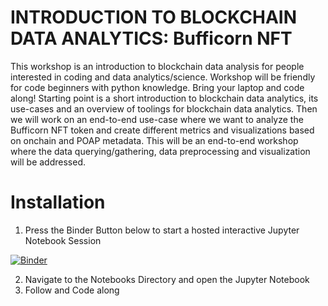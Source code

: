 # INTRODUCTION TO BLOCKCHAIN DATA ANALYTICS: Bufficorn NFT



This workshop is an introduction to blockchain data analysis for people interested in coding and data analytics/science. Workshop will be friendly for code beginners with python knowledge. Bring your laptop and code along! Starting point is a short introduction to blockchain data analytics, its use-cases and an overview of toolings for blockchain data analytics. Then we will work on an end-to-end use-case where we want to analyze the Bufficorn NFT token and create different metrics and visualizations based on onchain and POAP metadata. This will be an end-to-end workshop where the data querying/gathering, data preprocessing and visualization will be addressed.

# Installation

1. Press the Binder Button below to start a hosted interactive Jupyter Notebook Session

[![Binder](https://mybinder.org/badge_logo.svg)](https://mybinder.org/v2/gh/enderYm/ethccworkshopdataanalytics.git/HEAD)

2. Navigate to the Notebooks Directory and open the Jupyter Notebook
3. Follow and Code along
